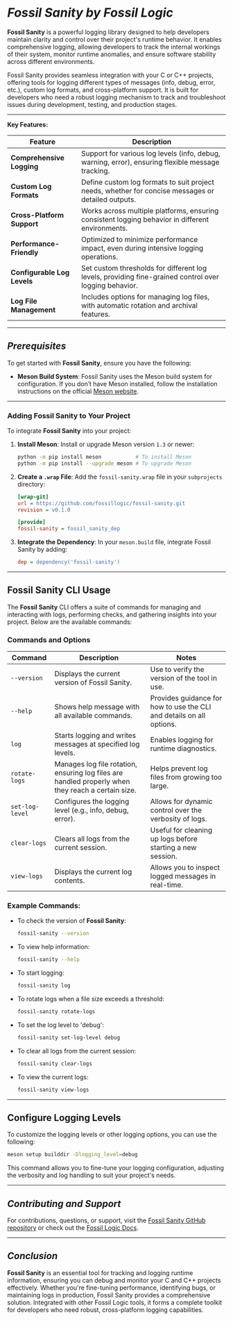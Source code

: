 # ***Fossil Sanity by Fossil Logic***

**Fossil Sanity** is a powerful logging library designed to help developers maintain clarity and control over their project's runtime behavior. It enables comprehensive logging, allowing developers to track the internal workings of their system, monitor runtime anomalies, and ensure software stability across different environments.

Fossil Sanity provides seamless integration with your C or C++ projects, offering tools for logging different types of messages (info, debug, error, etc.), custom log formats, and cross-platform support. It is built for developers who need a robust logging mechanism to track and troubleshoot issues during development, testing, and production stages.

---

**Key Features:**

| Feature                        | Description                                                                                             |
|--------------------------------|---------------------------------------------------------------------------------------------------------|
| **Comprehensive Logging**      | Support for various log levels (info, debug, warning, error), ensuring flexible message tracking.       |
| **Custom Log Formats**         | Define custom log formats to suit project needs, whether for concise messages or detailed outputs.      |
| **Cross-Platform Support**     | Works across multiple platforms, ensuring consistent logging behavior in different environments.         |
| **Performance-Friendly**       | Optimized to minimize performance impact, even during intensive logging operations.                      |
| **Configurable Log Levels**    | Set custom thresholds for different log levels, providing fine-grained control over logging behavior.    |
| **Log File Management**        | Includes options for managing log files, with automatic rotation and archival features.                 |

---

## ***Prerequisites***

To get started with **Fossil Sanity**, ensure you have the following:

- **Meson Build System**: Fossil Sanity uses the Meson build system for configuration. If you don’t have Meson installed, follow the installation instructions on the official [Meson website](https://mesonbuild.com/Getting-meson.html).

---

### Adding Fossil Sanity to Your Project

To integrate **Fossil Sanity** into your project:

1. **Install Meson**:
   Install or upgrade Meson version `1.3` or newer:
   ```sh
   python -m pip install meson           # To install Meson
   python -m pip install --upgrade meson # To upgrade Meson
   ```

2. **Create a `.wrap` File**:
   Add the `fossil-sanity.wrap` file in your `subprojects` directory:
   ```ini
   [wrap-git]
   url = https://github.com/fossillogic/fossil-sanity.git
   revision = v0.1.0

   [provide]
   fossil-sanity = fossil_sanity_dep
   ```

3. **Integrate the Dependency**:
   In your `meson.build` file, integrate Fossil Sanity by adding:
   ```ini
   dep = dependency('fossil-sanity')
   ```

---

## Fossil Sanity CLI Usage

The **Fossil Sanity** CLI offers a suite of commands for managing and interacting with logs, performing checks, and gathering insights into your project. Below are the available commands:

### Commands and Options

| Command                         | Description                                                                                     | Notes                                                                                  |
|----------------------------------|-------------------------------------------------------------------------------------------------|-----------------------------------------------------------------------------------------|
| `--version`                      | Displays the current version of Fossil Sanity.                                                    | Use to verify the version of the tool in use.                                          |
| `--help`                         | Shows help message with all available commands.                                                  | Provides guidance for how to use the CLI and details on all options.                   |
| `log`                            | Starts logging and writes messages at specified log levels.                                       | Enables logging for runtime diagnostics.                                               |
| `rotate-logs`                    | Manages log file rotation, ensuring log files are handled properly when they reach a certain size. | Helps prevent log files from growing too large.                                        |
| `set-log-level`                  | Configures the logging level (e.g., info, debug, error).                                          | Allows for dynamic control over the verbosity of logs.                                |
| `clear-logs`                     | Clears all logs from the current session.                                                         | Useful for cleaning up logs before starting a new session.                             |
| `view-logs`                      | Displays the current log contents.                                                                | Allows you to inspect logged messages in real-time.                                    |

### Example Commands:

- To check the version of **Fossil Sanity**:
  ```sh
  fossil-sanity --version
  ```

- To view help information:
  ```sh
  fossil-sanity --help
  ```

- To start logging:
  ```sh
  fossil-sanity log
  ```

- To rotate logs when a file size exceeds a threshold:
  ```sh
  fossil-sanity rotate-logs
  ```

- To set the log level to 'debug':
  ```sh
  fossil-sanity set-log-level debug
  ```

- To clear all logs from the current session:
  ```sh
  fossil-sanity clear-logs
  ```

- To view the current logs:
  ```sh
  fossil-sanity view-logs
  ```

---

## Configure Logging Levels

To customize the logging levels or other logging options, you can use the following:

```sh
meson setup builddir -Dlogging_level=debug
```

This command allows you to fine-tune your logging configuration, adjusting the verbosity and log handling to suit your project's needs.

---

## ***Contributing and Support***

For contributions, questions, or support, visit the [Fossil Sanity GitHub repository](https://github.com/fossillogic/fossil-sanity) or check out the [Fossil Logic Docs](https://fossillogic.com/docs).

---

## ***Conclusion***

**Fossil Sanity** is an essential tool for tracking and logging runtime information, ensuring you can debug and monitor your C and C++ projects effectively. Whether you're fine-tuning performance, identifying bugs, or maintaining logs in production, Fossil Sanity provides a comprehensive solution. Integrated with other Fossil Logic tools, it forms a complete toolkit for developers who need robust, cross-platform logging capabilities.
